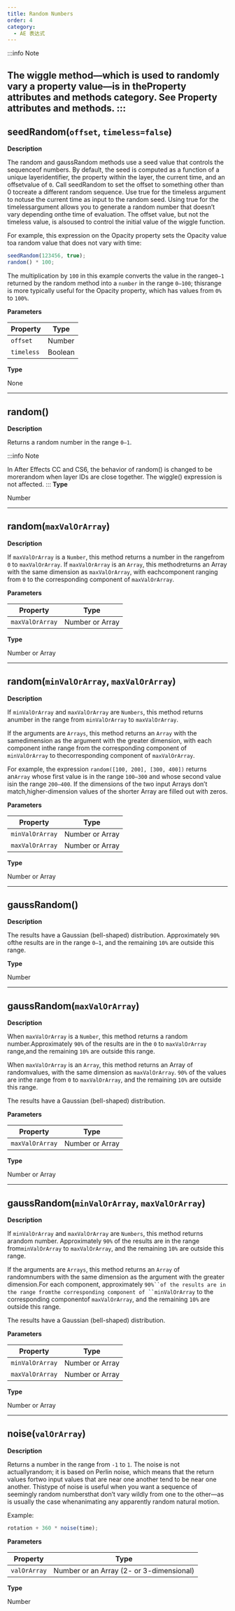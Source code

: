 ```yaml
---
title: Random Numbers
order: 4
category:
  - AE 表达式
---
```


:::info Note

The wiggle method—which is used to randomly vary a property value—is in theProperty attributes and methods category. See Property attributes and methods.
:::
---

## seedRandom(`offset`, `timeless=false`)

**Description**

The random and gaussRandom methods use a seed value that controls the sequenceof numbers. By default, the seed is computed as a function of a unique layeridentifier, the property within the layer, the current time, and an offsetvalue of `0`. Call seedRandom to set the offset to something other than 0 tocreate a different random sequence. Use true for the timeless argument to notuse the current time as input to the random seed. Using true for the timelessargument allows you to generate a random number that doesn’t vary depending onthe time of evaluation. The offset value, but not the timeless value, is alsoused to control the initial value of the wiggle function.

For example, this expression on the Opacity property sets the Opacity value toa random value that does not vary with time:

```javascript
seedRandom(123456, true);
random() * 100;
```

The multiplication by `100` in this example converts the value in the range`0–1` returned by the random method into a `number` in the range `0–100`; thisrange is more typically useful for the Opacity property, which has values from
`0%` to `100%`.

**Parameters**

| Property   | Type    |
| ---------- | ------- |
| `offset`   | Number  |
| `timeless` | Boolean |

**Type**

None

---

## random()

**Description**

Returns a random number in the range `0–1`.

:::info Note

In After Effects CC and CS6, the behavior of random() is changed to be morerandom when layer IDs are close together. The wiggle() expression is not
affected.
:::
**Type**

Number

---

## random(`maxValOrArray`)

**Description**

If `maxValOrArray` is a `Number`, this method returns a number in the rangefrom `0` to `maxValOrArray`. If `maxValOrArray` is an `Array`, this methodreturns an Array with the same dimension as `maxValOrArray`, with eachcomponent ranging from `0` to the corresponding component of `maxValOrArray`.

**Parameters**

| Property        | Type            |
| --------------- | --------------- |
| `maxValOrArray` | Number or Array |

**Type**

Number or Array

---

## random(`minValOrArray`, `maxValOrArray`)

**Description**

If `minValOrArray` and `maxValOrArray` are `Numbers`, this method returns anumber in the range from `minValOrArray` to `maxValOrArray`.

If the arguments are `Arrays`, this method returns an `Array` with the samedimension as the argument with the greater dimension, with each component inthe range from the corresponding component of `minValOrArray` to thecorresponding component of `maxValOrArray`.

For example, the expression `random([100, 200], [300, 400])` returns an`Array` whose first value is in the range `100–300` and whose second value isin the range `200–400`. If the dimensions of the two input Arrays don’t match,higher-dimension values of the shorter Array are filled out with zeros.

**Parameters**

| Property        | Type            |
| --------------- | --------------- |
| `minValOrArray` | Number or Array |
| `maxValOrArray` | Number or Array |

**Type**

Number or Array

---

## gaussRandom()

**Description**

The results have a Gaussian (bell-shaped) distribution. Approximately `90%` ofthe results are in the range `0–1`, and the remaining `10%` are outside this
range.

**Type**

Number

---

## gaussRandom(`maxValOrArray`)

**Description**

When `maxValOrArray` is a `Number`, this method returns a random number.Approximately `90%` of the results are in the `0` to `maxValOrArray` range,and the remaining `10%` are outside this range.

When `maxValOrArray` is an `Array`, this method returns an Array of randomvalues, with the same dimension as `maxValOrArray`. `90%` of the values are inthe range from `0` to `maxValOrArray`, and the remaining `10%` are outside
this range.

The results have a Gaussian (bell-shaped) distribution.

**Parameters**

| Property        | Type            |
| --------------- | --------------- |
| `maxValOrArray` | Number or Array |

**Type**

Number or Array

---

## gaussRandom(`minValOrArray`, `maxValOrArray`)

**Description**

If `minValOrArray` and `maxValOrArray` are `Numbers`, this method returns arandom number. Approximately `90%` of the results are in the range from`minValOrArray` to `maxValOrArray`, and the remaining `10%` are outside this
range.

If the arguments are `Arrays`, this method returns an `Array` of randomnumbers with the same dimension as the argument with the greater dimension.For each component, approximately ` 90%``of the results are in the range fromthe corresponding component of ``minValOrArray ` to the corresponding componentof `maxValOrArray`, and the remaining `10%` are outside this range.

The results have a Gaussian (bell-shaped) distribution.

**Parameters**

| Property        | Type            |
| --------------- | --------------- |
| `minValOrArray` | Number or Array |
| `maxValOrArray` | Number or Array |

**Type**

Number or Array

---

## noise(`valOrArray`)

**Description**

Returns a number in the range from `-1` to `1`. The noise is not actuallyrandom; it is based on Perlin noise, which means that the return values fortwo input values that are near one another tend to be near one another. Thistype of noise is useful when you want a sequence of seemingly random numbersthat don’t vary wildly from one to the other—as is usually the case whenanimating any apparently random natural motion.

Example:

```javascript
rotation + 360 * noise(time);
```

**Parameters**

| Property     | Type                                     |
| ------------ | ---------------------------------------- |
| `valOrArray` | Number or an Array (2- or 3-dimensional) |

**Type**

Number
